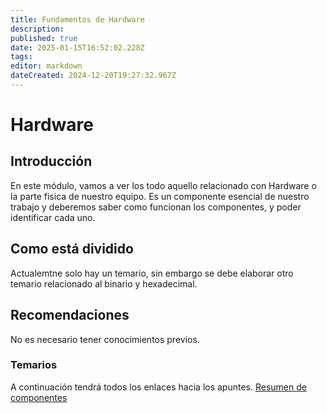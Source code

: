 ```yaml
---
title: Fundamentos de Hardware
description: 
published: true
date: 2025-01-15T16:52:02.228Z
tags: 
editor: markdown
dateCreated: 2024-12-20T19:27:32.967Z
---
```


# Hardware
## Introducción
En este módulo, vamos a ver los todo aquello relacionado con Hardware o la parte fisica de nuestro equipo. Es un componente esencial de nuestro trabajo y deberemos saber como funcionan los componentes, y poder identificar cada uno.


## Como está dividido
Actualemtne solo hay un temario, sin embargo se debe elaborar otro temario relacionado al binario y hexadecimal.
## Recomendaciones
No es necesario tener conocimientos previos.
### Temarios
A continuación tendrá todos los enlaces hacia los apuntes.
[Resumen de componentes](/apuntes/asir/asir1/Hardware/Apuntes)
